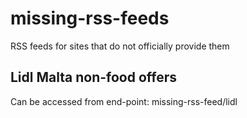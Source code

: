 # missing-rss-feeds
RSS feeds for sites that do not officially provide them

## Lidl Malta non-food offers
Can be accessed from end-point: missing-rss-feed/lidl

